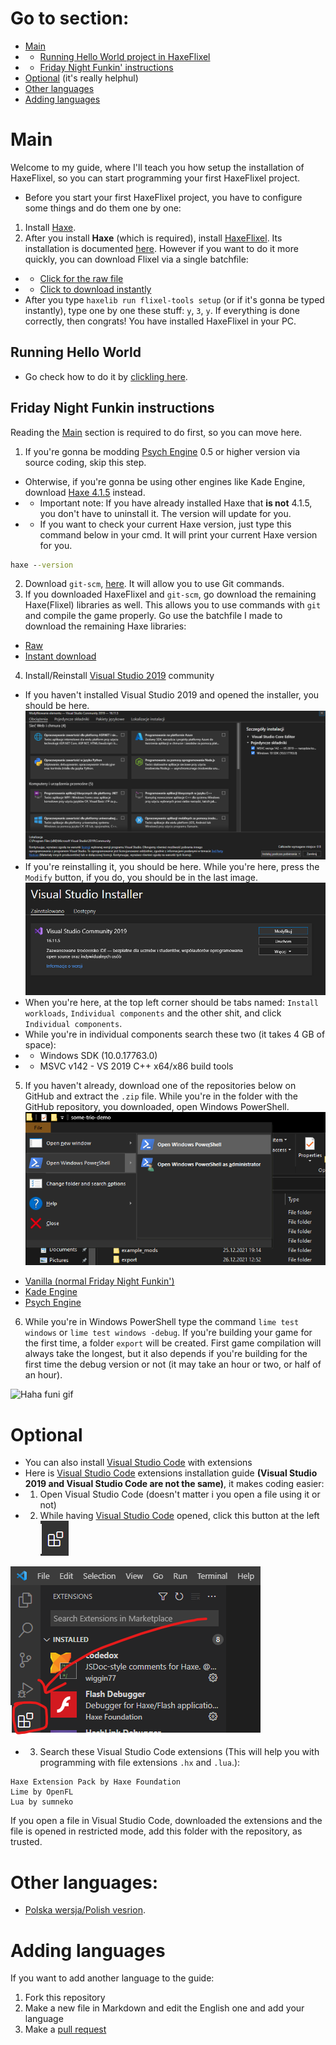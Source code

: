 # Go to section:
- [Main](#Main)
- - [Running Hello World project in HaxeFlixel](#Running-Hello-World)
- - [Friday Night Funkin' instructions](#Friday-Night-Funkin-instructions)
- [Optional](#Optional) (it's really helphul)
- [Other languages](#Other-languages)
- [Adding languages](#Adding-languages)


# Main
Welcome to my guide, where I'll teach you how setup the installation of HaxeFlixel, so you can start programming your first HaxeFlixel project.
- Before you start your first HaxeFlixel project, you have to configure some things and do them one by one:
1. Install [Haxe](https://haxe.org/download/).
2. After you install **Haxe** (which is required), install [HaxeFlixel](https://haxeflixel.com/). Its installation is documented [here](https://haxeflixel.com/documentation/install-haxeflixel/). However if you want to do it more quickly, you can download Flixel via a single batchfile:
- - [Click for the raw file](https://raw.githubusercontent.com/teotm/friday-night-funkin-source-code-guide/main/batchFiles/1_haxe_commands_part_1.bat)
- - [Click to download instantly](https://cdn.discordapp.com/attachments/848938574254440468/983466914808496148/1_haxe_commands_part_1.bat)
- After you type `haxelib run flixel-tools setup` (or if it's gonna be typed instantly), type one by one these stuff: `y`, `3`, `y`. If everything is done correctly, then congrats! You have installed HaxeFlixel in your PC.
## Running Hello World
- Go check how to do it by [clickling here](https://haxeflixel.com/documentation/hello-world/).
## Friday Night Funkin instructions
Reading the [Main](#Main) section is required to do first, so you can move here.
1. If you're gonna be modding [Psych Engine](https://github.com/ShadowMario/FNF-PsychEngine) 0.5 or higher version via source coding, skip this step.
- Ohterwise, if you're gonna be using other engines like Kade Engine, download [Haxe 4.1.5](https://haxe.org/download/version/4.1.5/) instead.
- - Important note: If you have already installed Haxe that **is not** 4.1.5, you don't have to uninstall it. The version will update for you.
- - If you want to check your current Haxe version, just type this command below in your cmd. It will print your current Haxe version for you.
```cmd
haxe --version
```
2. Download `git-scm`, [here](https://git-scm.com/downloads). It will allow you to use Git commands.
3. If you downloaded HaxeFlixel and `git-scm`, go download the remaining Haxe(Flixel) libraries as well. This allows you to use commands with `git` and compile the game properly. Go use the batchfile I made to download the remaining Haxe libraries:
- [Raw](https://github.com/teotm/friday-night-funkin-source-code-guide/blob/main/batchFiles/2_haxe_commands_part_2.bat)
- [Instant download](https://cdn.discordapp.com/attachments/848938574254440468/983478736953430067/2_haxe_commands_part_2.bat)
4. Install/Reinstall [Visual Studio 2019](https://docs.microsoft.com/en-us/visualstudio/releases/2019/release-notes) community
- If you haven't installed Visual Studio 2019 and opened the installer, you should be here. ![visual-studio](otherLangs/template/images/visual-studio.png)
- If you're reinstalling it, you should be here. While you're here, press the `Modify` button, if you do, you should be in the last image. ![modyfikuj](otherLangs/template/images/modyfikuj.png)
- When you're here, at the top left corner should be tabs named: `Install workloads`, `Individual components` and the other shit, and click `Individual components`.
- While you're in individual components search these two (it takes 4 GB of space):
- - Windows SDK (10.0.17763.0)
- - MSVC v142 - VS 2019 C++ x64/x86 build tools
5. If you haven't already, download one of the repositories below on GitHub and extract the `.zip` file. While you're in the folder with the GitHub repository, you downloaded, open Windows PowerShell. ![powershell](otherLangs/template/images/explorer.png)
- [Vanilla (normal Friday Night Funkin')](https://github.com/ninjamuffin99/Funkin)
- [Kade Engine](https://github.com/KadeDev/Kade-Engine)
- [Psych Engine](https://github.com/ShadowMario/FNF-PsychEngine)
6. While you're in Windows PowerShell type the command `lime test windows` or `lime test windows -debug`. If you're building your game for the first time, a folder `export` will be created. First game compilation will always take the longest, but it also depends if you're building for the first time the debug version or not (it may take an hour or two, or half of an hour).

![Haha funi gif](otherLangs/template/images/funi-gif.gif)


# Optional
- You can also install [Visual Studio Code](https://code.visualstudio.com/download) with extensions
- Here is [Visual Studio Code](https://code.visualstudio.com/download) extensions installation guide **(Visual Studio 2019 and Visual Studio Code are not the same)**, it makes coding easier:
- 1. Open Visual Studio Code (doesn't matter i you open a file using it or not)
- 2. While having [Visual Studio Code](https://code.visualstudio.com/download) opened, click this button at the left ![image](otherLangs/template/images/extensions.png)

![image](otherLangs/template/images/extension-this-one.png)

- 3. Search these Visual Studio Code extensions (This will help you with programming with file extensions `.hx` and `.lua`.):
```
Haxe Extension Pack by Haxe Foundation
Lime by OpenFL
Lua by sumneko
```
If you open a file in Visual Studio Code, downloaded the extensions and the file is opened in restricted mode, add this folder with the repository, as trusted.

# Other languages:
- [Polska wersja/Polish vesrion](https://github.com/teotm/friday-night-funkin-source-code-guide/blob/main/otherLangs/polVesion/README.md).

# Adding languages
If you want to add another language to the guide:
1. Fork this repository
2. Make a new file in Markdown and edit the English one and add your language
3. Make a [pull request](https://github.com/teotm/friday-night-funkin-source-code-guide/pulls)
